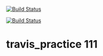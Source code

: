 [![Build Status](https://travis-ci.org/nikul-serpentcs/travis_practice.svg?token=KhNxlr9V92L4StlKvR24Vw&branch=master)](https://travis-ci.org/nikul-serpentcs/travis_practice)

[![Build Status](https://travis-ci.org/nikul-serpentcs/travis_practice.svg?token=KhNxlr9V92L4StlKvR24Vw&branch=master)](https://travis-ci.org/nikul-serpentcs/travis_practice)

# travis_practice 111

